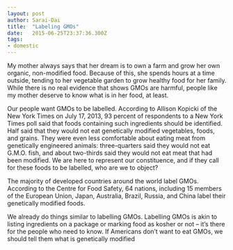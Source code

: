 ```yaml
---
layout: post 
author: Sarai-Dai 
title:  "Labeling GMOs" 
date:   2015-06-25T23:37:36.300Z 
tags: 
- domestic
---
```


My mother always says that her dream is to own a farm and grow her own organic, non-modified food. Because of this, she spends hours at a time outside, tending to her vegetable garden to grow healthy food for her family. While there is no real evidence that shows GMOs are harmful, people like my mother deserve to know what is in her food, at least.

Our people want GMOs to be labelled. According to Allison Kopicki of the New York Times on July 17, 2013, 93 percent of respondents to a New York Times poll said that foods containing such ingredients should be identified. Half said that they would not eat genetically modified vegetables, foods, and grains. They were even less comfortable about eating meat from genetically engineered animals: three-quarters said they would not eat G.M.O. fish, and about two-thirds said they would not eat meat that had been modified. We are here to represent our constituence, and if they call for these foods to be labelled, who are we to object?

The majority of developed countries around the world label GMOs. According to the Centre for Food Safety, 64 nations, including 15 members of the European Union, Japan, Australia, Brazil, Russia, and China label their genetically modified foods.

We already do things similar to labelling GMOs. Labelling GMOs is akin to listing ingredients on a package or marking food as kosher or not – it’s there for the people who need to know. If Americans don’t want to eat GMOs, we should tell them what is genetically modified 